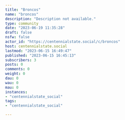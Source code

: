 ```yaml
---
title: "Broncos" 
name: "broncos"
description: "Description not available."
type: community
date: "2023-06-19 11:35:28"
draft: false
nsfw: false
actor_id: "https://centennialstate.social/c/broncos"
host: centennialstate.social
lastmod: "2023-06-15 16:49:47"
published: "2023-06-15 16:45:13"
subscribers: 3
posts: 0
comments: 0
weight: 0
dau: 0
wau: 0
mau: 0
instances:
- "centennialstate_social"
tags: 
- "centennialstate_social"

---
```

